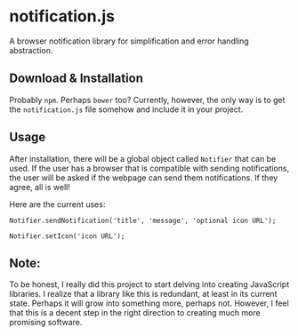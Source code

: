 # notification.js
A browser notification library for simplification and error handling abstraction.

## Download & Installation
Probably `npm`. Perhaps `bower` too? Currently, however, the only way is to get the 
`notification.js` file somehow and include it in your project.

## Usage
After installation, there will be a global object called `Notifier` that can be used. If the user
has a browser that is compatible with sending notifications, the user will be asked if the webpage
can send them notifications. If they agree, all is well!

Here are the current uses:
```
Notifier.sendNotification('title', 'message', 'optional icon URL');

Notifier.setIcon('icon URL');
```

## Note:
To be honest, I really did this project to start delving into creating JavaScript libraries.
I realize that a library like this is redundant, at least in its current state. Perhaps it will
grow into something more, perhaps not. However, I feel that this is a decent step in the right
direction to creating much more promising software.